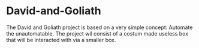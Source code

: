 # David-and-Goliath
The David and Goliath project is based on a very simple concept: Automate the unautomatable. 
The project wil consist of a costum made useless box that will be interacted with via a smaller box.
